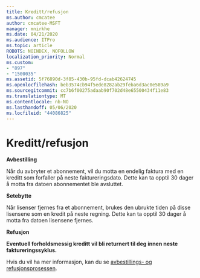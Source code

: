 ```yaml
---
title: Kreditt/refusjon
ms.author: cmcatee
author: cmcatee-MSFT
manager: mnirkhe
ms.date: 04/21/2020
ms.audience: ITPro
ms.topic: article
ROBOTS: NOINDEX, NOFOLLOW
localization_priority: Normal
ms.custom:
- "897"
- "1500035"
ms.assetid: 5f76890d-3f85-430b-95fd-dcab42624745
ms.openlocfilehash: beb3574cb94f5ede8282ab29feba6d3ac0e589a9
ms.sourcegitcommit: cc7b6f00275adaab90f702d48e65500434f11e83
ms.translationtype: MT
ms.contentlocale: nb-NO
ms.lasthandoff: 05/06/2020
ms.locfileid: "44086825"
---
```

# <a name="creditrefund"></a>Kreditt/refusjon

**Avbestilling**
  
Når du avbryter et abonnement, vil du motta en endelig faktura med en kreditt som forfaller på neste faktureringsdato. Dette kan ta opptil 30 dager å motta fra datoen abonnementet ble avsluttet.
  
**Setebytte**
  
Når lisenser fjernes fra et abonnement, brukes den ubrukte tiden på disse lisensene som en kredit på neste regning. Dette kan ta opptil 30 dager å motta fra datoen lisensene fjernes.

**Refusjon**

**Eventuell forholdsmessig kreditt vil bli returnert til deg innen neste faktureringssyklus.**

Hvis du vil ha mer informasjon, kan du se [avbestillings- og refusjonsprosessen](https://docs.microsoft.com/microsoft-365/commerce/subscriptions/cancel-your-subscription?view=o365-worldwide). 

